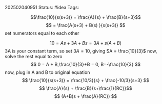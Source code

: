 202502040951
Status: #idea
Tags:

$$\frac{10}{s(s+3)} = \frac{A}{s} + \frac{B}{s+3}$$
$$
= \frac{A(s+3) + B(s) }{s(s+3)}
$$
set numerators equal to each other

$$
10 = As + 3A + Bs = 3A + s(A+B)
$$
3A is your constant term, so set $3A = 10$, giving $A = \frac{10}{3}$ 
now, solve the rest equal to zero
$$
0 = A + B,\frac{10}{3}+B = 0, B=-\frac{10}{3}
$$
now, plug in A and B to original equation
$$
\frac{10}{s(s+3)} = \frac{10/3}{s} + \frac{-10/3}{s+3}
$$
$$ \frac{A}{s} + \frac{B}{s+\frac{1}{RC}}$$
$$ (A+B)s + \frac{A}{RC}) $$